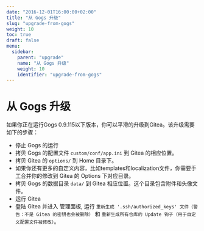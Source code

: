 ```yaml
---
date: "2016-12-01T16:00:00+02:00"
title: "从 Gogs 升级"
slug: "upgrade-from-gogs"
weight: 10
toc: true
draft: false
menu:
  sidebar:
    parent: "upgrade"
    name: "从 Gogs 升级"
    weight: 10
    identifier: "upgrade-from-gogs"
---
```


# 从 Gogs 升级

如果你正在运行Gogs 0.9.115以下版本，你可以平滑的升级到Gitea。该升级需要如下的步骤：

* 停止 Gogs 的运行
* 拷贝 Gogs 的配置文件 `custom/conf/app.ini` 到 Gitea 的相应位置。
* 拷贝 Gitea 的 `options/` 到 Home 目录下。
* 如果你还有更多的自定义内容，比如templates和localization文件，你需要手工合并你的修改到 Gitea 的 Options 下对应目录。
* 拷贝 Gogs 的数据目录 `data/` 到 Gitea 相应位置。这个目录包含附件和头像文件。
* 运行 Gitea
* 登陆 Gitea 并进入 管理面板, 运行 `重新生成 '.ssh/authorized_keys' 文件（警告：不是 Gitea 的密钥也会被删除）` 和 `重新生成所有仓库的 Update 钩子（用于自定义配置文件被修改）`。
